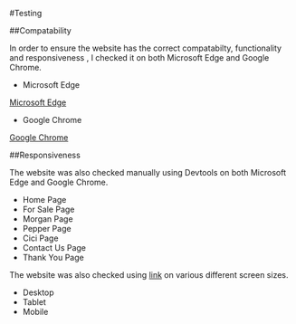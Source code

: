 #Testing

##Compatability

In order to ensure the website has the correct compatabilty, functionality and responsiveness , I checked it on both Microsoft Edge and Google Chrome.

*   Microsoft Edge

[Microsoft Edge](documentation/microsoft_edge%20.gif)

*   Google Chrome

[Google Chrome](documentation/chrome.gif)


##Responsiveness

The website was also checked manually using Devtools on both Microsoft Edge and Google Chrome.

*   Home Page
*   For Sale Page
*   Morgan Page 
*   Pepper Page
*   Cici Page
*   Contact Us Page
*   Thank You Page

The website was also checked using [link](https://responsivedesignchecker.com/) on various different screen sizes.

*   Desktop
*   Tablet
*   Mobile